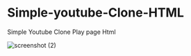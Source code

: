 # Simple-youtube-Clone-HTML
Simple Youtube Clone Play page Html

![screenshot (2)](https://github.com/Shreyas-sonu/Simple-youtube-Clone-HTML/assets/111351684/41f79481-3ffe-4a48-a767-199ae6d95b16)
